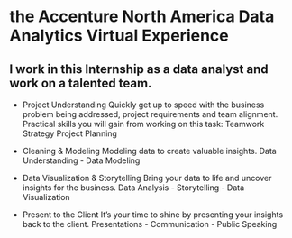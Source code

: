 # the Accenture North America Data Analytics Virtual Experience
## I work in this Internship as a data analyst and work on a talented team.
- 	Project Understanding
Quickly get up to speed with the business problem being addressed, project requirements and team alignment.
Practical skills you will gain from working on this task:
Teamwork Strategy Project Planning

- 	 Cleaning & Modeling
Modeling data to create valuable insights.
Data Understanding - Data Modeling

- 	Data Visualization & Storytelling
Bring your data to life and uncover insights for the business.
Data Analysis - Storytelling - Data Visualization

- 	Present to the Client
It’s your time to shine by presenting your insights back to the client.
Presentations - Communication - Public Speaking
 
